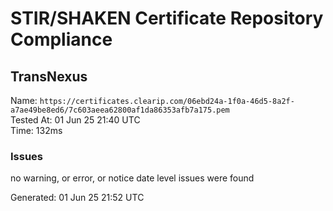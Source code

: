 # STIR/SHAKEN Certificate Repository Compliance

## TransNexus

Name: `https://certificates.clearip.com/06ebd24a-1f0a-46d5-8a2f-a7ae49be8ed6/7c603aeea62800af1da86353afb7a175.pem`\
Tested At: 01 Jun 25 21:40 UTC\
Time: 132ms

### Issues

no warning, or error, or notice date level issues were found

Generated: 01 Jun 25 21:52 UTC